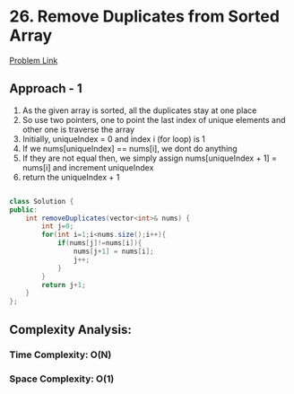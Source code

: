 # 26. Remove Duplicates from Sorted Array

[Problem Link](https://leetcode.com/problems/remove-duplicates-from-sorted-array/)

## Approach - 1

1. As the given array is sorted, all the duplicates stay at one place
2. So use two pointers, one to point the last index of unique elements and other one is traverse the array
3. Initially, uniqueIndex = 0 and index i (for loop) is 1
4. If we nums[uniqueIndex] == nums[i], we dont do anything
5. If they are not equal then, we simply assign nums[uniqueIndex + 1] = nums[i] and increment uniqueIndex
6. return the uniqueIndex + 1

```Java

class Solution {
public:
    int removeDuplicates(vector<int>& nums) {
        int j=0;
        for(int i=1;i<nums.size();i++){
            if(nums[j]!=nums[i]){
                nums[j+1] = nums[i];
                j++;
            }
        }
        return j+1;
    }
};

```

## Complexity Analysis:

### Time Complexity: O(N)

### Space Complexity: O(1)
